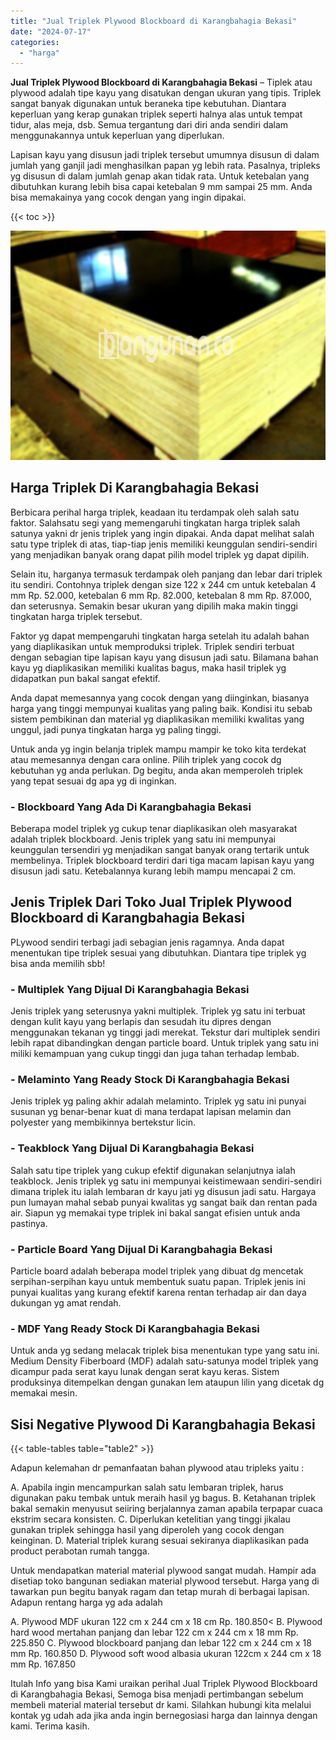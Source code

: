 ```yaml
---
title: "Jual Triplek Plywood Blockboard di Karangbahagia Bekasi"
date: "2024-07-17"
categories: 
  - "harga"
---
```


**Jual Triplek Plywood Blockboard di Karangbahagia Bekasi** – Tiplek atau plywood adalah tipe kayu yang disatukan dengan ukuran yang tipis. Triplek sangat banyak digunakan untuk beraneka tipe kebutuhan. Diantara keperluan yang kerap gunakan triplek seperti halnya alas untuk tempat tidur, alas meja, dsb. Semua tergantung dari diri anda sendiri dalam menggunakannya untuk keperluan yang diperlukan.

Lapisan kayu yang disusun jadi triplek tersebut umumnya disusun di dalam jumlah yang ganjil jadi menghasilkan papan yg lebih rata. Pasalnya, tripleks yg disusun di dalam jumlah genap akan tidak rata. Untuk ketebalan yang dibutuhkan kurang lebih bisa capai ketebalan 9 mm sampai 25 mm. Anda bisa memakainya yang cocok dengan yang ingin dipakai.

{{< toc >}}

![Jual Triplek Plywood Blockboard di Karangbahagia Bekasi](/images/jual-triplek-murah-14.png)

## Harga Triplek Di Karangbahagia Bekasi

Berbicara perihal harga triplek, keadaan itu terdampak oleh salah satu faktor. Salahsatu segi yang memengaruhi tingkatan harga triplek salah satunya yakni dr jenis triplek yang ingin dipakai. Anda dapat melihat salah satu type triplek di atas, tiap-tiap jenis memiliki keunggulan sendiri-sendiri yang menjadikan banyak orang dapat pilih model triplek yg dapat dipilih.

Selain itu, harganya termasuk terdampak oleh panjang dan lebar dari triplek itu sendiri. Contohnya triplek dengan size 122 x 244 cm untuk ketebalan 4 mm Rp. 52.000, ketebalan 6 mm Rp. 82.000, ketebalan 8 mm Rp. 87.000, dan seterusnya. Semakin besar ukuran yang dipilih maka makin tinggi tingkatan harga triplek tersebut.

Faktor yg dapat mempengaruhi tingkatan harga setelah itu adalah bahan yang diaplikasikan untuk memproduksi triplek. Triplek sendiri terbuat dengan sebagian tipe lapisan kayu yang disusun jadi satu. Bilamana bahan kayu yg diaplikasikan memiliki kualitas bagus, maka hasil triplek yg didapatkan pun bakal sangat efektif.

Anda dapat memesannya yang cocok dengan yang diinginkan, biasanya harga yang tinggi mempunyai kualitas yang paling baik. Kondisi itu sebab sistem pembikinan dan material yg diaplikasikan memiliki kwalitas yang unggul, jadi punya tingkatan harga yg paling tinggi.

Untuk anda yg ingin belanja triplek mampu mampir ke toko kita terdekat atau memesannya dengan cara online. Pilih triplek yang cocok dg kebutuhan yg anda perlukan. Dg begitu, anda akan memperoleh triplek yang tepat sesuai dg apa yg di inginkan.

### \- Blockboard Yang Ada Di Karangbahagia Bekasi

Beberapa model triplek yg cukup tenar diaplikasikan oleh masyarakat adalah triplek blockboard. Jenis triplek yang satu ini mempunyai keunggulan tersendiri yg menjadikan sangat banyak orang tertarik untuk membelinya. Triplek blockboard terdiri dari tiga macam lapisan kayu yang disusun jadi satu. Ketebalannya kurang lebih mampu mencapai 2 cm.

## Jenis Triplek Dari Toko Jual Triplek Plywood Blockboard di Karangbahagia Bekasi

PLywood sendiri terbagi jadi sebagian jenis ragamnya. Anda dapat menentukan tipe triplek sesuai yang dibutuhkan. Diantara tipe triplek yg bisa anda memilih sbb!

### \- Multiplek Yang Dijual Di Karangbahagia Bekasi

Jenis triplek yang seterusnya yakni multiplek. Triplek yg satu ini terbuat dengan kulit kayu yang berlapis dan sesudah itu dipres dengan menggunakan tekanan yg tinggi jadi merekat. Tekstur dari multiplek sendiri lebih rapat dibandingkan dengan particle board. Untuk triplek yang satu ini miliki kemampuan yang cukup tinggi dan juga tahan terhadap lembab.

### \- Melaminto Yang Ready Stock Di Karangbahagia Bekasi

Jenis triplek yg paling akhir adalah melaminto. Triplek yg satu ini punyai susunan yg benar-benar kuat di mana terdapat lapisan melamin dan polyester yang membikinnya bertekstur licin.

### \- Teakblock Yang Dijual Di Karangbahagia Bekasi

Salah satu tipe triplek yang cukup efektif digunakan selanjutnya ialah teakblock. Jenis triplek yg satu ini mempunyai keistimewaan sendiri-sendiri dimana triplek itu ialah lembaran dr kayu jati yg disusun jadi satu. Hargaya pun lumayan mahal sebab punyai kwalitas yg sangat baik dan rentan pada air. Siapun yg memakai type triplek ini bakal sangat efisien untuk anda pastinya.

### \- Particle Board Yang Dijual Di Karangbahagia Bekasi

Particle board adalah beberapa model triplek yang dibuat dg mencetak serpihan-serpihan kayu untuk membentuk suatu papan. Triplek jenis ini punyai kualitas yang kurang efektif karena rentan terhadap air dan daya dukungan yg amat rendah.

### \- MDF Yang Ready Stock Di Karangbahagia Bekasi

Untuk anda yg sedang melacak triplek bisa menentukan type yang satu ini. Medium Density Fiberboard (MDF) adalah satu-satunya model triplek yang dicampur pada serat kayu lunak dengan serat kayu keras. Sistem produksinya ditempelkan dengan gunakan lem ataupun lilin yang dicetak dg memakai mesin.

## Sisi Negative Plywood Di Karangbahagia Bekasi

{{< table-tables table="table2" >}}

Adapun kelemahan dr pemanfaatan bahan plywood atau tripleks yaitu :

A. Apabila ingin mencampurkan salah satu lembaran triplek, harus digunakan paku tembak untuk meraih hasil yg bagus. B. Ketahanan triplek bakal semakin menyusut seiiring berjalannya zaman apabila terpapar cuaca ekstrim secara konsisten. C. Diperlukan ketelitian yang tinggi jikalau gunakan triplek sehingga hasil yang diperoleh yang cocok dengan keinginan. D. Material triplek kurang sesuai sekiranya diaplikasikan pada product perabotan rumah tangga.

Untuk mendapatkan material material plywood sangat mudah. Hampir ada disetiap toko bangunan sediakan material plywood tersebut. Harga yang di tawarkan pun begitu banyak ragam dan tetap murah di berbagai lapisan. Adapun rentang harga yg ada adalah

A. Plywood MDF ukuran 122 cm x 244 cm x 18 cm Rp. 180.850< B. Plywood hard wood mertahan panjang dan lebar 122 cm x 244 cm x 18 mm Rp. 225.850 C. Plywood blockboard panjang dan lebar 122 cm x 244 cm x 18 mm Rp. 160.850 D. Plywood soft wood albasia ukuran 122cm x 244 cm x 18 mm Rp. 167.850

Itulah Info yang bisa Kami uraikan perihal Jual Triplek Plywood Blockboard di Karangbahagia Bekasi, Semoga bisa menjadi pertimbangan sebelum membeli material material tersebut dr kami. Silahkan hubungi kita melalui kontak yg udah ada jika anda ingin bernegosiasi harga dan lainnya dengan kami. Terima kasih.
